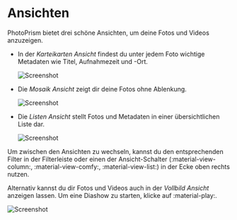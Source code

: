 # Ansichten #
PhotoPrism bietet drei schöne Ansichten, um deine Fotos und Videos anzuzeigen.

* In der *Karteikarten Ansicht* findest du unter jedem Foto wichtige Metadaten wie Titel, Aufnahmezeit und -Ort.

    ![Screenshot](img/card.png)

* Die *Mosaik Ansicht* zeigt dir deine Fotos ohne Ablenkung.

    ![Screenshot](img/mosaic.png)
    
* Die *Listen Ansicht* stellt Fotos und Metadaten in einer übersichtlichen Liste dar.

    ![Screenshot](img/list.png)

Um zwischen den Ansichten zu wechseln, kannst du den entsprechenden Filter in der Filterleiste oder einen der Ansicht-Schalter (:material-view-column:, :material-view-comfy:, :material-view-list:) in der Ecke oben rechts nutzen.

Alternativ kannst du dir Fotos und Videos auch in der *Vollbild Ansicht* anzeigen lassen. Um eine Diashow zu starten, klicke auf :material-play:.

![Screenshot](img/slideshow.png)
